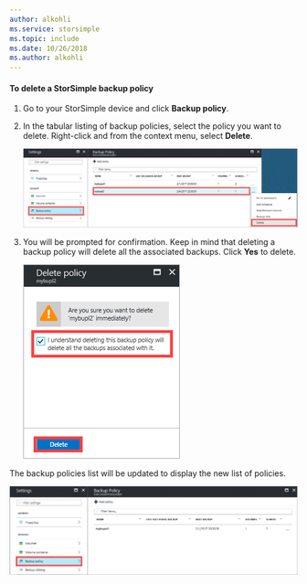 ```yaml
---
author: alkohli
ms.service: storsimple
ms.topic: include
ms.date: 10/26/2018
ms.author: alkohli
---
```


#### To delete a StorSimple backup policy

1. Go to your StorSimple device and click **Backup policy**.

2. In the tabular listing of backup policies, select the policy you want to delete. Right-click and from the context menu, select **Delete**.

    ![Select a backup policy to delete](./media/storsimple-8000-delete-backup-policy/deletebupol1.png)

3. You will be prompted for confirmation. Keep in mind that deleting a backup policy will delete all the associated backups. Click **Yes** to delete.

    ![Confirm delete](./media/storsimple-8000-delete-backup-policy/deletebupol2.png)

The backup policies list will be updated to display the new list of policies.

![Updated backup policy list](./media/storsimple-8000-delete-backup-policy/deletebupol5.png)